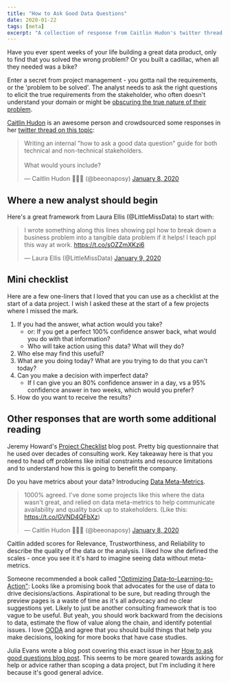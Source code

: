 ```yaml
---
title: "How to Ask Good Data Questions"
date: 2020-01-22
tags: [meta]
excerpt: "A collection of response from Caitlin Hudon's twitter thread on 'how to ask a good data question.' (Updated 2020-03-15)"
---
```

Have you ever spent weeks of your life building a great data product, only to find that you solved the wrong problem? Or you built a cadillac, when all they needed was a bike? 

Enter a secret from project management - you gotta nail the requirements, or the 'problem to be solved'. The analyst needs to ask the right questions to elicit the true requirements from the stakeholder, who often doesn't understand your domain or might be [obscuring the true nature of their problem](https://en.wikipedia.org/wiki/XY_problem).

[Caitlin Hudon](http://caitlinhudon.com/) is an awesome person and crowdsourced some responses in her [twitter thread on this topic](https://twitter.com/beeonaposy/status/1214973414345195520):

<blockquote class="twitter-tweet"><p lang="en" dir="ltr">Writing an internal &quot;how to ask a good data question&quot; guide for both technical and non-technical stakeholders. <br><br>What would yours include?</p>&mdash; Caitlin Hudon 👩🏼‍💻 (@beeonaposy) <a href="https://twitter.com/beeonaposy/status/1214973414345195520?ref_src=twsrc%5Etfw">January 8, 2020</a></blockquote> <script async src="https://platform.twitter.com/widgets.js" charset="utf-8"></script>

## Where a new analyst should begin

Here's a great framework from Laura Ellis (@LittleMissData) to start with:

<blockquote class="twitter-tweet"><p lang="en" dir="ltr">I wrote something along this lines showing ppl how to break down a business problem into a tangible data problem if it helps! I teach ppl this way at work. <a href="https://t.co/sOZZmXKzi6">https://t.co/sOZZmXKzi6</a></p>&mdash; Laura Ellis (@LittleMissData) <a href="https://twitter.com/LittleMissData/status/1215078949824475137?ref_src=twsrc%5Etfw">January 9, 2020</a></blockquote> <script async src="https://platform.twitter.com/widgets.js" charset="utf-8"></script>

## Mini checklist

Here are a few one-liners that I loved that you can use as a checklist at the start of a data project. I wish I asked these at the start of a few projects where I missed the mark.

1. If you had the answer, what action would you take?
    * or: If you get a perfect 100% confidence answer back, what would you do with that information?
    * Who will take action using this data? What will they do?
2. Who else may find this useful?
3. What are you doing today? What are you trying to do that you can't today?
4. Can you make a decision with imperfect data?
    * If I can give you an 80% confidence answer in a day, vs a 95% confidence answer in two weeks, which would you prefer?
5. How do you want to receive the results?

## Other responses that are worth some additional reading

Jeremy Howard's [Project Checklist](https://www.fast.ai/2020/01/07/data-questionnaire/) blog post. Pretty big questionnaire that he used over decades of consulting work. Key takeaway here is that you need to head off problems like initial constraints and resource limitations and to understand how this is going to benefit the company.

Do you have metrics about your data? Introducing [Data Meta-Metrics](https://caitlinhudon.com/2017/11/14/data-meta-metrics/). 

<blockquote class="twitter-tweet"><p lang="en" dir="ltr">1000% agreed. I&#39;ve done some projects like this where the data wasn&#39;t great, and relied on data meta-metrics to help communicate availability and quality back up to stakeholders. (Like this: <a href="https://t.co/GVND4QFbXz">https://t.co/GVND4QFbXz</a>)</p>&mdash; Caitlin Hudon 👩🏼‍💻 (@beeonaposy) <a href="https://twitter.com/beeonaposy/status/1215003789876514816?ref_src=twsrc%5Etfw">January 8, 2020</a></blockquote> <script async src="https://platform.twitter.com/widgets.js" charset="utf-8"></script>

Caitlin added scores for Relevance, Trustworthiness, and Reliability to describe the quality of the data or the analysis. I liked how she defined the scales - once you see it it's hard to imagine seeing data without meta-metrics.

Someone recommended a book called ["Optimizing Data-to-Learning-to-Action"](https://www.amazon.com/dp/1484235304/ref=cm_sw_r_cp_api_i_IqJfEbMJ7R24D): Looks like a promising book that advocates for the use of data to drive decisions/actions. Aspirational to be sure, but reading through the preview pages is a waste of time as it's all advocacy and no clear suggestions yet. Likely to just be another consulting framework that is too vague to be useful. But yeah, you should work backward from the decisions to data, estimate the flow of value along the chain, and identify potential issues. I love [OODA](https://en.wikipedia.org/wiki/OODA_loop) and agree that you should build things that help you make decisions, looking for more books that have case studies.

Julia Evans wrote a blog post covering this exact issue in her [How to ask good questions blog post](https://jvns.ca/blog/good-questions/). This seems to be more geared towards asking for help or advice rather than scoping a data project, but I'm including it here because it's good general advice.